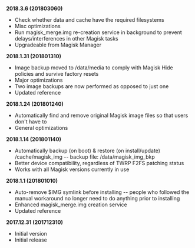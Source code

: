 **2018.3.6 (201803060)**
- Check whether data and cache have the required filesystems
- Misc optimizations
- Run magisk_merge.img re-creation service in background to prevent delays/interferences in other Magisk tasks
- Upgradeable from Magisk Manager

**2018.1.31 (201801310)**
- Image backup moved to /data/media to comply with Magisk Hide policies and survive factory resets
- Major optimizations
- Two image backups are now performed as opposed to just one
- Updated reference

**2018.1.24 (201801240)**
- Automatically find and remove original Magisk image files so that users don't have to
- General optimizations

**2018.1.14 (201801140)**
- Automatically backup (on boot) & restore (on install/update) /cache/magisk_img -- backup file: /data/magisk_img_bkp
- Better device compatibility, regardless of TWRP F2FS patching status
- Works with all Magisk versions currently in use

**2018.1.1 (201801010)**
- Auto-remove $IMG symlink before installing -- people who followed the manual workaround no longer need to do anything prior to installing
- Enhanced magisk_merge.img creation service
- Updated reference

**2017.12.31 (201712310)**
- Initial version
- Initial release
